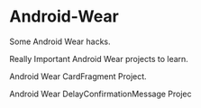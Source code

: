 # Android-Wear
Some Android Wear hacks.

Really Important Android Wear projects to learn.

Android Wear CardFragment Project.

Android Wear DelayConfirmationMessage Projec
